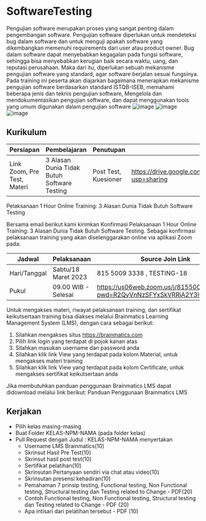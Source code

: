 # SoftwareTesting
Pengujian software merupakan proses yang sangat penting dalam pengembangan software. Pengujian software diperlukan untuk mendeteksi bug dalam software dan untuk menguji apakah software yang dikembangkan memenuhi requirements dari user atau product owner. Bug dalam software dapat menyebabkan kegagalan pada fungsi software, sehingga bisa menyebabkan kerugian baik secara waktu, uang, dan reputasi perusahaan. Maka dari itu, diperlukan sebuah mekanisme pengujian software yang standard, agar software berjalan sesuai fungsinya. Pada training ini peserta akan diajarkan bagaimana menerapkan mekanisme pengujian software berdasarkan standard ISTQB-ISEB, memahami beberapa jenis dan teknis pengujian software, Mengelola dan mendokumentasikan pengujian software, dan dapat menggunakan tools yang umum digunakan dalam pengujian software
![image](https://user-images.githubusercontent.com/15622730/226078650-a3aba897-7f13-453d-8b90-58ec89772e34.png)
![image](https://user-images.githubusercontent.com/15622730/226079354-bc77cf3e-c765-4b43-8fc4-b612cdf0bcf1.png)
![image](https://user-images.githubusercontent.com/15622730/226080302-ffe8d3ba-c4cd-4ebf-8adc-8ec160f754c8.png)

## Kurikulum
| Persiapan      | Pembelajaran | Penutupan | Link Materi
| ----------- | ----------- |----------- |----------- |
| Link Zoom, Pre Test, Materi |3 Alasan Dunia Tidak Butuh Software Testing |Post Test, Kuesioner | https://drive.google.com/file/d/1Q4nhOq0uWa0Tw8CJFa52CcX5bSOdaSsM/view?usp=sharing |


Pelaksanaan 1 Hour Online Training: 3 Alasan Dunia Tidak Butuh Software Testing

Bersama email berikut kami kirimkan Konfirmasi Pelaksanaan 1 Hour Online Training: 3 Alasan Dunia Tidak Butuh Software Testing. Sebagai konfirmasi pelaksanaan training yang akan diselenggarakan online via aplikasi Zoom pada:

| Jadwal      | Pelaksanaan | Source Join Link |
| ----------- | ----------- | ----------- |
| Hari/Tanggal |Sabtu/18 Maret 2023 |  815 5009 3338 , TESTING-18 |
| Pukul      |09.00 WIB - Selesai | https://us06web.zoom.us/j/81550093338?pwd=R2QyVnNzSFYxSkVRRjA2Y3lGZTJxQT09 |

Untuk mengakses materi, riwayat pelaksanaan training, dan sertifikat keikutsertaan training bisa diakses melalui Brainmatics Learning Management System (LMS), dengan cara sebagai berikut:
1. Silahkan mengakses situs https://brainmatics.com
2. Pilih link login yang terdapat di pojok kanan atas
3. Silahkan masukan username dan password anda
4. Silahkan klik link View yang terdapat pada kolom Material, untuk mengakses materi training
5. Silahkan klik link View yang terdapat pada kolom Certificate, untuk mengakses sertifikat keikutsertaan anda

Jika membutuhkan panduan penggunaan Brainmatics LMS dapat didownload melalui link berikut: Panduan Penggunaan Brainmatics LMS

## Kerjakan
* Pilih kelas masing-masing
* Buat Folder KELAS-NPM-NAMA (pada folder kelas)
* Pull Request dengan Judul : KELAS-NPM-NAMA menyertakan
  * Username LMS Brainmatics(10)
  * Skrinsut Hasil Pre Test(10)
  * Skrinsut hasil post test(10)
  * Sertifikat pelatihan(10)
  * Skrinsutan Pertanyaan sendiri via chat atau video(10)
  * Skrinsutan presensi kehadiran(10)
  * Pemahaman 7 prinsip testing, Functional testing, Non Functional testing, Structural testing dan Testing related to Change - PDF(20)
  * Contoh Functional testing, Non Functional testing, Structural testing dan Testing related to Change - PDF (20)
  * Apa intisari dari pelatihan tersebut - PDF (10)
